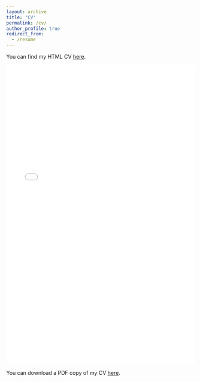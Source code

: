 ```yaml
---
layout: archive
title: "CV"
permalink: /cv/
author_profile: true
redirect_from:
  - /resume
---
```


You can find my HTML CV [here](home.wangbw.com).

<iframe src="/files/pdf/CV_230519.pdf" width="100%" height="800" frameborder="no" border="0" marginwidth="0" marginheight="0"></iframe>

You can download a PDF copy of my CV [here](/files/pdf/CV_230519.pdf).

